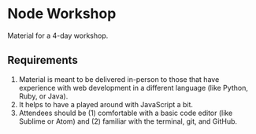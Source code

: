 # Node Workshop

Material for a 4-day workshop.

## Requirements

1. Material is meant to be delivered in-person to those that have experience with web development in a different language (like Python, Ruby, or Java).
1. It helps to have a played around with JavaScript a bit.
1. Attendees should be (1) comfortable with a basic code editor (like Sublime or Atom) and (2) familiar with the terminal, git, and GitHub.
